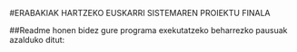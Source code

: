 #ERABAKIAK HARTZEKO EUSKARRI SISTEMAREN PROIEKTU FINALA

##Readme honen bidez gure programa exekutatzeko beharrezko pausuak azalduko ditut:

